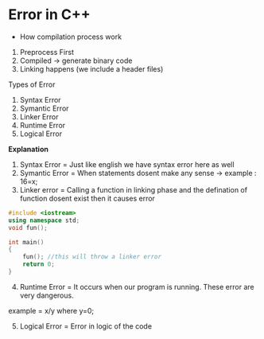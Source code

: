 # Error in C++

- How compilation process work

1. Preprocess First
2. Compiled -> generate binary code
3. Linking happens (we include a header files)

Types of Error

1. Syntax Error
2. Symantic Error
3. Linker Error
4. Runtime Error
5. Logical Error

**Explanation**

1. Syntax Error = Just like english we have syntax error here as well
2. Symantic Error = When statements dosent make any sense -> example : 16=x;
3. Linker error = Calling a function in linking phase and the defination of function dosent exist then it causes error

```c++
#include <iostream>
using namespace std;
void fun();

int main()
{
    fun(); //this will throw a linker error
    return 0;
}
```

4. Runtime Error = It occurs when our program is running. These error are very dangerous.

example = x/y where y=0;

5. Logical Error = Error in logic of the code
